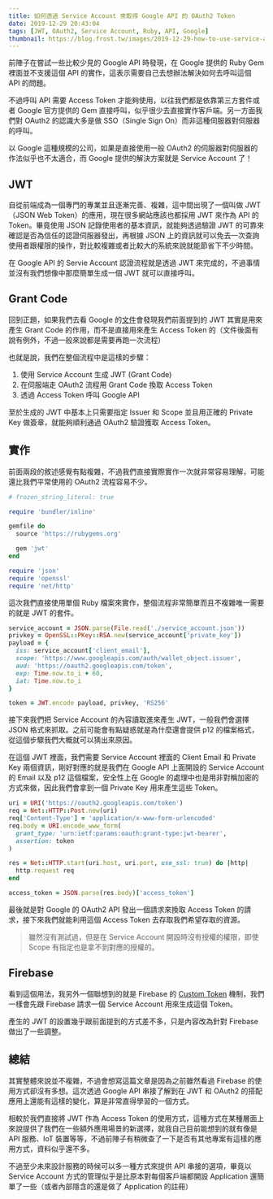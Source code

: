 ```yaml
---
title: 如何透過 Service Account 來取得 Google API 的 OAuth2 Token
date: 2019-12-29 20:43:04
tags: [JWT, OAuth2, Service Account, Ruby, API, Google]
thumbnail: https://blog.frost.tw/images/2019-12-29-how-to-use-service-account-to-exchange-google-oauth2-api-token/thumbnail.jpg
---
```


前陣子在嘗試一些比較少見的 Google API 時發現，在 Google 提供的 Ruby Gem 裡面並不支援這個 API 的實作，這表示需要自己去想辦法解決如何去呼叫這個 API 的問題。

不過呼叫 API 需要 Access Token 才能夠使用，以往我們都是依靠第三方套件或者 Google 官方提供的 Gem 直接呼叫，似乎很少去直接實作客戶端。另一方面我們對 OAuth2 的認識大多是做 SSO（Single Sign On）而非這種伺服器對伺服器的呼叫。

以 Google 這種規模的公司，如果是直接使用一般 OAuth2 的伺服器對伺服器的作法似乎也不太適合，而 Google 提供的解決方案就是 Service Account 了！

<!--more-->

## JWT

自從前端成為一個專門的專業並且逐漸完善、複雜，這中間出現了一個叫做 JWT（JSON Web Token）的應用，現在很多網站應該也都採用 JWT 來作為 API 的 Token。畢竟使用 JSON 記錄使用者的基本資訊，就能夠透過驗證 JWT 的可靠來確認是否為信任的認證伺服器發出，再根據 JSON 上的資訊就可以免去一次查詢使用者跟權限的操作，對比較複雜或者比較大的系統來說就能節省下不少時間。

在 Google API 的 Servie Account 認證流程就是透過 JWT 來完成的，不過事情並沒有我們想像中那麼簡單生成一個 JWT 就可以直接呼叫。

## Grant Code

回到正題，如果我們去看 Google 的[文件](https://developers.google.com/identity/protocols/OAuth2ServiceAccount)會發現我們前面提到的 JWT 其實是用來產生 Grant Code 的作用，而不是直接用來產生 Access Token 的（文件後面有說有例外，不過一般來說都是需要再跑一次流程）

也就是說，我們在整個流程中是這樣的步驟：

1. 使用 Service Account 生成 JWT (Grant Code)
2. 在伺服端走 OAuth2 流程用 Grant Code 換取 Access Token
3. 透過 Access Token 呼叫 Google API

至於生成的 JWT 中基本上只需要指定 Issuer 和 Scope 並且用正確的 Private Key 做簽章，就能夠順利通過 OAuth2 驗證獲取 Access Token。

## 實作

前面兩段的敘述感覺有點複雜，不過我們直接實際實作一次就非常容易理解，可能還比我們平常使用的 OAuth2 流程容易不少。

```ruby
# frozen_string_literal: true

require 'bundler/inline'

gemfile do
  source 'https://rubygems.org'

  gem 'jwt'
end

require 'json'
require 'openssl'
require 'net/http'
```

這次我們直接使用單個 Ruby 檔案來實作，整個流程非常簡單而且不複雜唯一需要的就是 JWT 的套件。

```ruby
service_account = JSON.parse(File.read('./service_account.json'))
privkey = OpenSSL::PKey::RSA.new(service_account['private_key'])
payload = {
  iss: service_account['client_email'],
  scope: 'https://www.googleapis.com/auth/wallet_object.issuer',
  aud: 'https://oauth2.googleapis.com/token',
  exp: Time.now.to_i + 60,
  iat: Time.now.to_i
}

token = JWT.encode payload, privkey, 'RS256'
```

接下來我們把 Service Account 的內容讀取進來產生 JWT，一般我們會選擇 JSON 格式來抓取。之前可能會有點疑惑就是為什麼還會提供 p12 的檔案格式，從這個步驟我們大概就可以猜出來原因。

在這個 JWT 裡面，我們需要 Service Account 裡面的 Client Email 和 Private Key 兩個資訊，剛好對應的就是我們在 Google API 上面開設的 Service Account 的 Email 以及 p12 這個檔案，安全性上在 Google 的處理中也是用非對稱加密的方式來做，因此我們會拿到一個 Private Key 用來產生這些 Token。

```ruby
uri = URI('https://oauth2.googleapis.com/token')
req = Net::HTTP::Post.new(uri)
req['Content-Type'] = 'application/x-www-form-urlencoded'
req.body = URI.encode_www_form(
  grant_type: 'urn:ietf:params:oauth:grant-type:jwt-bearer',
  assertion: token
)

res = Net::HTTP.start(uri.host, uri.port, use_ssl: true) do |http|
  http.request req
end

access_token = JSON.parse(res.body)['access_token']
```

最後就是對 Google 的 OAuth2 API 發出一個請求來換取 Access Token 的請求，接下來我們就能利用這個 Access Token 去存取我們希望存取的資源。

> 雖然沒有測試過，但是在 Service Account 開設時沒有授權的權限，即使 Scope 有指定也是拿不到對應的授權的。

## Firebase

看到這個用法，我另外一個聯想到的就是 Firebase 的 [Custom Token](https://firebase.google.com/docs/auth/admin/create-custom-tokens#create_custom_tokens_using_a_third-party_jwt_library) 機制，我們一樣會先跟 Firebase 請求一個 Service Account 用來生成這個 Token。

產生的 JWT 的設置幾乎跟前面提到的方式差不多，只是內容改為針對 Firebase 做出了一些調整。

## 總結

其實整體來說並不複雜，不過會想寫這篇文章是因為之前雖然看過 Firebase 的使用方式卻沒有多想。這次透過 Google API 串接了解到在 JWT 和 OAuth2 的搭配應用上還能有這樣的變化，算是非常直得學習的一個方式。

相較於我們直接將 JWT 作為 Access Token 的使用方式，這種方式在某種層面上來說提供了我們在一些額外應用場景的新選擇，就我自己目前能想到的就有像是 API 服務、IoT 裝置等等，不過前陣子有稍微查了一下是否有其他專案有這樣的應用方式，資料似乎還不多。

不過至少未來設計服務的時候可以多一種方式來提供 API 串接的選項，畢竟以 Service Account 方式的管理似乎是比原本對每個客戶端都開設 Application 還簡單了一些（或者內部隱含的還是做了 Application 的註冊）
